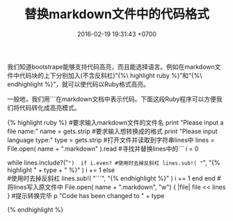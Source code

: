 ﻿---
layout: post
title:  "替换markdown文件中的代码格式"
date:   2016-02-19 19:31:43 +0700
categories: [original]
---

我们知道bootstrape能够支持代码高亮，而且能选择语言。例如在markdown文件中代码块的上下分别加入(不含反斜杠)“{\%\ highlight ruby \%\}”和“{\%\ endhighlight \%\}”，就可以使代码以Ruby格式高亮。

一般地，我们用```在markdown文档中表示代码。下面这段Ruby程序可以方便我们将代码转化成高亮模式。

{% highlight ruby %}
#要求输入markdown文件的文件名
print "Please input a file name:"
name = gets.strip
#要求输入想转换成的格式
print "Please input language type:"
type = gets.strip
#打开文件并读取到字符串lines中
lines = File.open( name + ".markdown" ).read
#寻找并替换lines中的```
i = 0

while lines.include?("```") 
 	if i.even?
		#使用时去掉反斜杠
  		lines.sub!( "```", "\{\% highlight " + type + " \%\}" )
  		i += 1
  	else	
		#使用时去掉反斜杠
  		lines.sub!( "```", "\{\% endhighlight \%\}" )
  		i += 1
  	end
end
#将lines写入原文件中
File.open( name + ".markdown", "w") { |file| file << lines }
#提示转换完毕
p "Code has been changed to " + type

{% endhighlight %}
